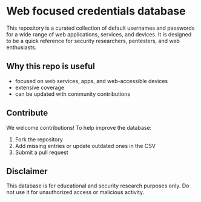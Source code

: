 # Web focused credentials database

This repository is a curated collection of default usernames and passwords for a wide range of web applications, services, and devices. It is designed to be a quick reference for security researchers, pentesters, and web enthusiasts.

## Why this repo is useful
- focused on web services, apps, and web-accessible devices  
- extensive coverage
- can be updated with community contributions

## Contribute
We welcome contributions! To help improve the database:  
1. Fork the repository  
2. Add missing entries or update outdated ones in the CSV  
3. Submit a pull request  

## Disclaimer
This database is for educational and security research purposes only. Do not use it for unauthorized access or malicious activity.
